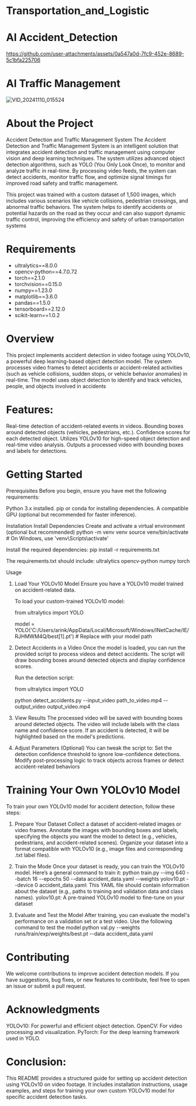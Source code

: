 # Transportation_and_Logistic
# AI Accident_Detection

https://github.com/user-attachments/assets/0a547a0d-7fc9-452e-8689-5c1bfa225706

# AI Traffic Management

![VID_20241110_015524](https://github.com/user-attachments/assets/d8312d1d-f797-4d91-9e62-326dc292ac0d)

# About the Project
Accident Detection and Traffic Management System
The Accident Detection and Traffic Management System is an intelligent solution that integrates accident detection and traffic management using computer vision and deep learning techniques. The system utilizes advanced object detection algorithms, such as YOLO (You Only Look Once), to monitor and analyze traffic in real-time. By processing video feeds, the system can detect accidents, monitor traffic flow, and optimize signal timings for improved road safety and traffic management.

This project was trained with a custom dataset of 1,500 images, which includes various scenarios like vehicle collisions, pedestrian crossings, and abnormal traffic behaviors. The system helps to identify accidents or potential hazards on the road as they occur and can also support dynamic traffic control, improving the efficiency and safety of urban transportation systems

# Requirements
* ultralytics==8.0.0
* opencv-python==4.7.0.72
* torch==2.1.0
* torchvision==0.15.0
* numpy==1.23.0
* matplotlib==3.6.0
* pandas==1.5.0
* tensorboard==2.12.0
* scikit-learn==1.0.2

# Overview

This project implements accident detection in video footage using YOLOv10, a powerful deep learning-based object detection model. The system processes video frames to detect accidents or accident-related activities (such as vehicle collisions, sudden stops, or vehicle behavior anomalies) in real-time. The model uses object detection to identify and track vehicles, people, and objects involved in accidents

# Features:

Real-time detection of accident-related events in videos. Bounding boxes around detected objects (vehicles, pedestrians, etc.).
Confidence scores for each detected object. Utilizes YOLOv10 for high-speed object detection and real-time video analysis.
Outputs a processed video with bounding boxes and labels for detections.

# Getting Started
Prerequisites
Before you begin, ensure you have met the following requirements:

Python 3.x installed.
pip or conda for installing dependencies.
A compatible GPU (optional but recommended for faster inference).

Installation
Install Dependencies
Create and activate a virtual environment (optional but recommended)
python -m venv venv
source venv/bin/activate  # On Windows, use 'venv\Scripts\activate'

Install the required dependencies:
pip install -r requirements.txt


The requirements.txt should include:
ultralytics
opencv-python
numpy
torch

Usage

1. Load Your YOLOv10 Model
   Ensure you have a YOLOv10 model trained on accident-related data.

   To load your custom-trained YOLOv10 model:

   from ultralytics import YOLO

   model = YOLO('C:/Users/arink/AppData/Local/Microsoft/Windows/INetCache/IE/RJHMWM4Q/best[1].pt')  # Replace with your model path

2. Detect Accidents in a Video
   Once the model is loaded, you can run the provided script to process videos and detect accidents. The script will draw bounding 
   boxes around detected objects and display confidence scores.

   Run the detection script:

   from ultralytics import YOLO

   python detect_accidents.py --input_video path_to_video.mp4 --output_video output_video.mp4

3. View Results
   The processed video will be saved with bounding boxes around detected objects. The video will include labels with the class name and 
   confidence score. If an accident is detected, it will be highlighted based on the model's predictions.

4. Adjust Parameters (Optional)
   You can tweak the script to: Set the detection confidence threshold to ignore low-confidence detections.
   Modify post-processing logic to track objects across frames or detect accident-related behaviors

# Training Your Own YOLOv10 Model
To train your own YOLOv10 model for accident detection, follow these steps:

1. Prepare Your Dataset
  Collect a dataset of accident-related images or video frames. Annotate the images with bounding boxes and labels, specifying the 
  objects you want the model to detect (e.g., vehicles, pedestrians, and accident-related scenes). Organize your dataset into a format 
  compatible with YOLOv10 (e.g., image files and corresponding .txt label files).

2. Train the Mode
   Once your dataset is ready, you can train the YOLOv10 model. Here’s a general command to train it:
   python train.py --img 640 --batch 16 --epochs 50 --data accident_data.yaml --weights yolov10.pt --device 0
   accident_data.yaml: This YAML file should contain information about the dataset (e.g., paths to training and validation data and 
   class names).
   yolov10.pt: A pre-trained YOLOv10 model to fine-tune on your dataset

3. Evaluate and Test the Model
   After training, you can evaluate the model's performance on a validation set or a test video. Use the following command to test the 
   model
   python val.py --weights runs/train/exp/weights/best.pt --data accident_data.yaml


# Contributing
  We welcome contributions to improve accident detection models. If you have suggestions, bug fixes, or new features to contribute, 
  feel free to open an issue or submit a pull request.

# Acknowledgments
  YOLOv10: For powerful and efficient object detection.
  OpenCV: For video processing and visualization.
  PyTorch: For the deep learning framework used in YOLO.

# Conclusion:
  This README provides a structured guide for setting up accident detection using YOLOv10 on video footage. It includes installation 
  instructions, usage examples, and steps for training your own custom YOLOv10 model for specific accident detection tasks.

